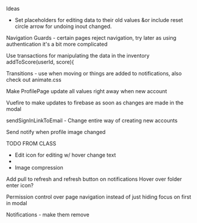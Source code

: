 Ideas
- Set placeholders for editing data to their old values &or include reset circle arrow for undoing inout changed.


Navigation Guards - certain pages reject navigation, try later as using authentication it's a bit more complicated


Use transactions for manipulating the data in the inventory
addToScore(userId, score){

Transitions - use when moving or things are added to notifications, also check out animate.css


Make ProfilePage update all values right away when new account


Vuefire to make updates to firebase as soon as changes are made in the modal

sendSignInLinkToEmail - Change entire way of creating new accounts

Send notify when profile image changed


TODO FROM CLASS
- Edit icon for editing w/ hover change text
-
- Image compression





Add pull to refresh and refresh button on notifications
Hover over folder enter icon?

Permission control over page navigation instead of just hiding
focus on first in modal

Notifications - make them remove
